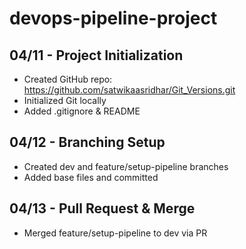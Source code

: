# devops-pipeline-project

## 04/11 - Project Initialization
- Created GitHub repo: https://github.com/satwikaasridhar/Git_Versions.git
- Initialized Git locally
- Added .gitignore & README

## 04/12 - Branching Setup
- Created dev and feature/setup-pipeline branches
- Added base files and committed

## 04/13 - Pull Request & Merge
- Merged feature/setup-pipeline to dev via PR

